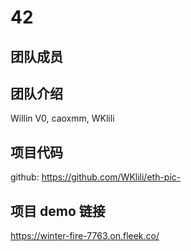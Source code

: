 # 42

## 团队成员

## 团队介绍
Willin V0, caoxmm, WKlili
## 项目代码
github: https://github.com/WKlili/eth-pic-

## 项目 demo 链接
https://winter-fire-7763.on.fleek.co/